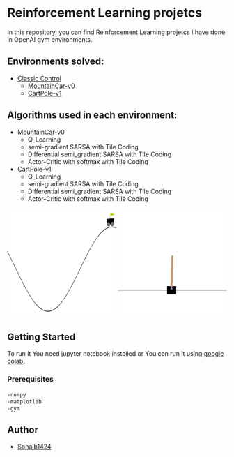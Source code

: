 # Reinforcement Learning projetcs

In this repository, you can find Reinforcement Learning projetcs I have done in OpenAI gym environments.

## Environments solved:

- [Classic Control](https://github.com/Sohaib1424/Reinforcement-Learning-projects/tree/main/ClassicControl)
  * [MountainCar-v0](https://github.com/Sohaib1424/Reinforcement-Learning-projects/tree/main/ClassicControl/MountainCar-v0)
  * [CartPole-v1](https://github.com/Sohaib1424/Reinforcement-Learning-projects/tree/main/ClassicControl/CartPole-v1)

## Algorithms used in each environment:

- MountainCar-v0
  * Q_Learning
  * semi-gradient SARSA with Tile Coding
  * Differential semi_gradient SARSA with Tile Coding
  * Actor-Critic with softmax with Tile Coding
- CartPole-v1
  * Q_Learning
  * semi-gradient SARSA with Tile Coding
  * Differential semi_gradient SARSA with Tile Coding
  * Actor-Critic with softmax with Tile Coding


<img src="/gifs/mountaincar-v0.gif" width="250" height="250"/>
<img src="/gifs/cartpole-v1.gif" width="250" height="250"/>



## Getting Started   

To run it You need jupyter notebook installed or You can run it using [google colab](https://colab.research.google.com).


### Prerequisites
```
-numpy
-matplotlib
-gym
```

## Author

* [Sohaib1424](https://github.com/Sohaib1424)
